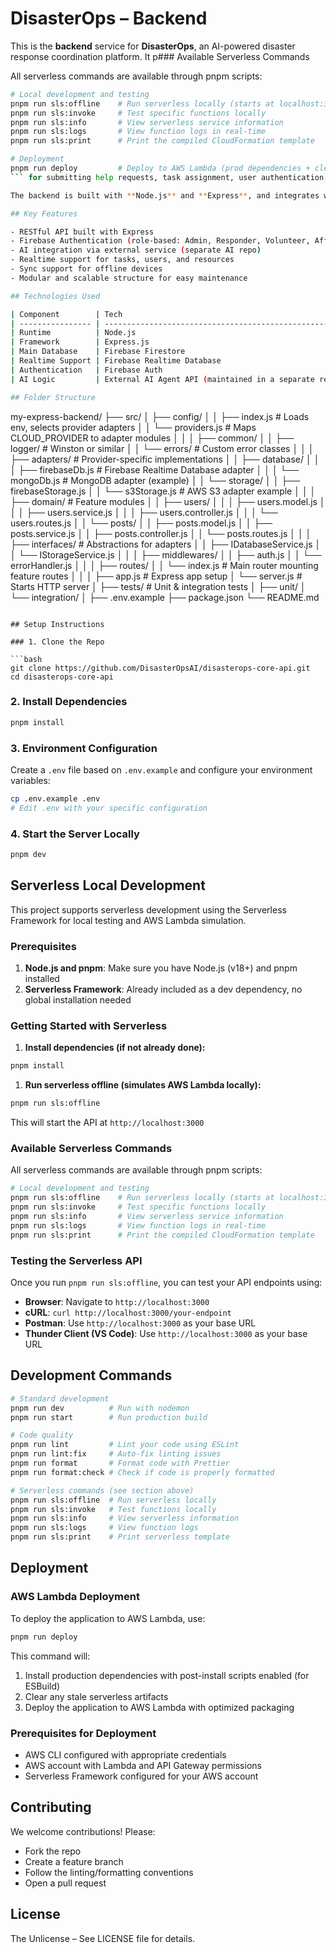 # DisasterOps – Backend

This is the **backend** service for **DisasterOps**, an AI-powered disaster response coordination platform. It p### Available Serverless Commands

All serverless commands are available through pnpm scripts:

```bash
# Local development and testing
pnpm run sls:offline    # Run serverless locally (starts at localhost:3000)
pnpm run sls:invoke     # Test specific functions locally
pnpm run sls:info       # View serverless service information
pnpm run sls:logs       # View function logs in real-time
pnpm run sls:print      # Print the compiled CloudFormation template

# Deployment
pnpm run deploy         # Deploy to AWS Lambda (prod dependencies + clean deploy)
``` for submitting help requests, task assignment, user authentication, and real-time updates.

The backend is built with **Node.js** and **Express**, and integrates with **Firebase** services for database operations, authentication, storage, and more. AI agent logic (e.g., prioritization, assignment) is handled separately in the AI repository and consumed via API or logic hooks.

## Key Features

- RESTful API built with Express
- Firebase Authentication (role-based: Admin, Responder, Volunteer, Affected)
- AI integration via external service (separate AI repo)
- Realtime support for tasks, users, and resources
- Sync support for offline devices
- Modular and scalable structure for easy maintenance

## Technologies Used

| Component        | Tech                                                        |
| ---------------- | ----------------------------------------------------------- |
| Runtime          | Node.js                                                     |
| Framework        | Express.js                                                  |
| Main Database    | Firebase Firestore                                          |
| Realtime Support | Firebase Realtime Database                                  |
| Authentication   | Firebase Auth                                               |
| AI Logic         | External AI Agent API (maintained in a separate repository) |

## Folder Structure

```
my-express-backend/
├── src/
│   ├── config/
│   │   ├── index.js               # Loads env, selects provider adapters
│   │   └── providers.js           # Maps CLOUD_PROVIDER to adapter modules
│   │
│   ├── common/
│   │   ├── logger/                # Winston or similar
│   │   └── errors/                # Custom error classes
│   │
│   ├── adapters/                  # Provider-specific implementations
│   │   ├── database/
│   │   │   ├── firebaseDb.js      # Firebase Realtime Database adapter
│   │   │   └── mongoDb.js         # MongoDB adapter (example)
│   │   └── storage/
│   │       ├── firebaseStorage.js
│   │       └── s3Storage.js       # AWS S3 adapter example
│   │
│   ├── domain/                    # Feature modules
│   │   ├── users/
│   │   │   ├── users.model.js
│   │   │   ├── users.service.js
│   │   │   ├── users.controller.js
│   │   │   └── users.routes.js
│   │   └── posts/
│   │       ├── posts.model.js
│   │       ├── posts.service.js
│   │       ├── posts.controller.js
│   │       └── posts.routes.js
│   │
│   ├── interfaces/                # Abstractions for adapters
│   │   ├── IDatabaseService.js
│   │   └── IStorageService.js
│   │
│   ├── middlewares/
│   │   ├── auth.js
│   │   └── errorHandler.js
│   │
│   ├── routes/
│   │   └── index.js               # Main router mounting feature routes
│   │
│   ├── app.js                     # Express app setup
│   └── server.js                  # Starts HTTP server
│
├── tests/                         # Unit & integration tests
│   ├── unit/
│   └── integration/
│
├── .env.example
├── package.json
└── README.md
```

## Setup Instructions

### 1. Clone the Repo

```bash
git clone https://github.com/DisasterOpsAI/disasterops-core-api.git
cd disasterops-core-api
```

### 2. Install Dependencies

```bash
pnpm install
```

### 3. Environment Configuration

Create a `.env` file based on `.env.example` and configure your environment variables:

```bash
cp .env.example .env
# Edit .env with your specific configuration
```

### 4. Start the Server Locally

```bash
pnpm dev
```

## Serverless Local Development

This project supports serverless development using the Serverless Framework for local testing and AWS Lambda simulation.

### Prerequisites

1. **Node.js and pnpm**: Make sure you have Node.js (v18+) and pnpm installed
2. **Serverless Framework**: Already included as a dev dependency, no global installation needed

### Getting Started with Serverless

1. **Install dependencies (if not already done):**

```bash
pnpm install
```

1. **Run serverless offline (simulates AWS Lambda locally):**

```bash
pnpm run sls:offline
```

This will start the API at `http://localhost:3000`

### Available Serverless Commands

All serverless commands are available through pnpm scripts:

```bash
# Local development and testing
pnpm run sls:offline    # Run serverless locally (starts at localhost:3000)
pnpm run sls:invoke     # Test specific functions locally
pnpm run sls:info       # View serverless service information
pnpm run sls:logs       # View function logs in real-time
pnpm run sls:print      # Print the compiled CloudFormation template
```

### Testing the Serverless API

Once you run `pnpm run sls:offline`, you can test your API endpoints using:

- **Browser**: Navigate to `http://localhost:3000`
- **cURL**: `curl http://localhost:3000/your-endpoint`
- **Postman**: Use `http://localhost:3000` as your base URL
- **Thunder Client (VS Code)**: Use `http://localhost:3000` as your base URL

## Development Commands

```bash
# Standard development
pnpm run dev          # Run with nodemon
pnpm run start        # Run production build

# Code quality
pnpm run lint         # Lint your code using ESLint
pnpm run lint:fix     # Auto-fix linting issues
pnpm run format       # Format code with Prettier
pnpm run format:check # Check if code is properly formatted

# Serverless commands (see section above)
pnpm run sls:offline  # Run serverless locally
pnpm run sls:invoke   # Test functions locally
pnpm run sls:info     # View serverless information
pnpm run sls:logs     # View function logs
pnpm run sls:print    # Print serverless template
```

## Deployment

### AWS Lambda Deployment

To deploy the application to AWS Lambda, use:

```bash
pnpm run deploy
```

This command will:
1. Install production dependencies with post-install scripts enabled (for ESBuild)
2. Clear any stale serverless artifacts  
3. Deploy the application to AWS Lambda with optimized packaging

### Prerequisites for Deployment

- AWS CLI configured with appropriate credentials
- AWS account with Lambda and API Gateway permissions
- Serverless Framework configured for your AWS account

## Contributing

We welcome contributions! Please:

- Fork the repo
- Create a feature branch
- Follow the linting/formatting conventions
- Open a pull request

## License

The Unlicense – See LICENSE file for details.
